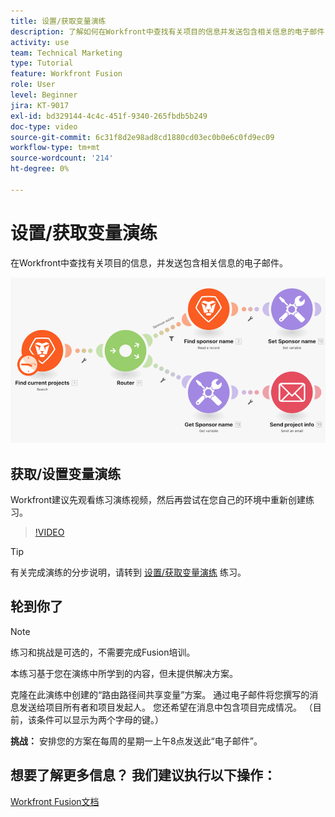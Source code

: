 ```yaml
---
title: 设置/获取变量演练
description: 了解如何在Workfront中查找有关项目的信息并发送包含相关信息的电子邮件 [!DNL Adobe Workfront Fusion].
activity: use
team: Technical Marketing
type: Tutorial
feature: Workfront Fusion
role: User
level: Beginner
jira: KT-9017
exl-id: bd329144-4c4c-451f-9340-265fbdb5b249
doc-type: video
source-git-commit: 6c31f8d2e98ad8cd1880cd03ec0b0e6c0fd9ec09
workflow-type: tm+mt
source-wordcount: '214'
ht-degree: 0%

---
```


# 设置/获取变量演练

在Workfront中查找有关项目的信息，并发送包含相关信息的电子邮件。

![融合场景的图像](assets/universal-connectors-and-routing-8.png)

## 获取/设置变量演练

Workfront建议先观看练习演练视频，然后再尝试在您自己的环境中重新创建练习。

>[!VIDEO](https://video.tv.adobe.com/v/335276/?quality=12&learn=on)

>[!TIP]
>
>有关完成演练的分步说明，请转到 [设置/获取变量演练](https://experienceleague.adobe.com/docs/workfront-learn/tutorials-workfront/fusion/exercises/set-get-variables.html?lang=en) 练习。

## 轮到你了

>[!NOTE]
>
>练习和挑战是可选的，不需要完成Fusion培训。

本练习基于您在演练中所学到的内容，但未提供解决方案。

克隆在此演练中创建的“路由路径间共享变量”方案。 通过电子邮件将您撰写的消息发送给项目所有者和项目发起人。 您还希望在消息中包含项目完成情况。 （目前，该条件可以显示为两个字母的键。）

**挑战：** 安排您的方案在每周的星期一上午8点发送此“电子邮件”。

## 想要了解更多信息？ 我们建议执行以下操作：

[Workfront Fusion文档](https://experienceleague.adobe.com/docs/workfront/using/adobe-workfront-fusion/workfront-fusion-2.html?lang=en)

